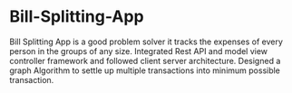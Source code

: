 # Bill-Splitting-App
Bill Splitting App is a good problem solver it tracks the expenses of every person in the groups of any size. Integrated Rest API and model view controller framework and followed client server architecture. Designed a graph Algorithm to settle up multiple transactions into minimum possible transaction.
